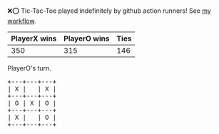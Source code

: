 :x::o: Tic-Tac-Toe played indefinitely by github action runners! See [my workflow](.github/workflows/play.yaml).

|PlayerX wins|PlayerO wins|Ties|
|-|-|-|
|350|315|146|

PlayerO's turn.

<pre>
+---+---+---+
| X |   | X |
+---+---+---+
| O | X | O |
+---+---+---+
| X |   | O |
+---+---+---+
</pre>